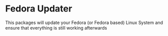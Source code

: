 # Fedora Updater

This packages will update your Fedora (or Fedora based) Linux System and ensure that everything is still working afterwards

